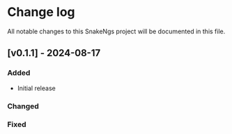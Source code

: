 # Change log

All notable changes to this SnakeNgs project will be documented in this file.

## [v0.1.1] - 2024-08-17

### Added

- Initial release

### Changed

### Fixed
